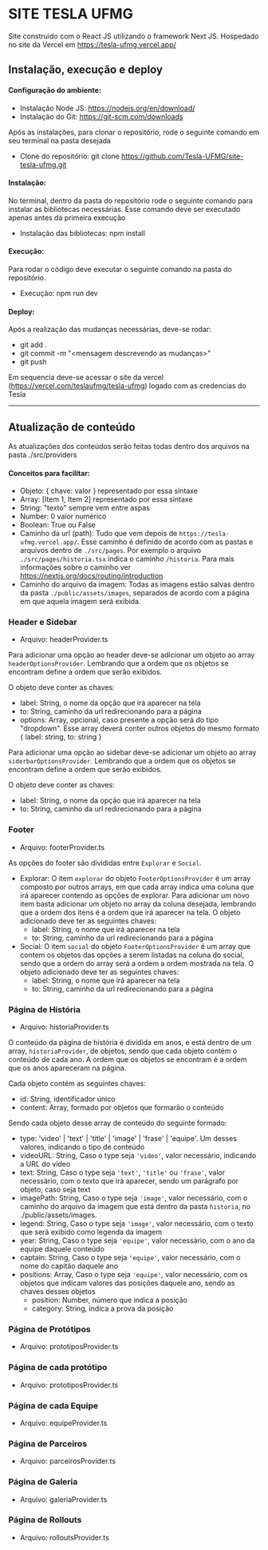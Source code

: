 # SITE TESLA UFMG

Site construido com o React JS utilizando o framework Next JS.
Hospedado no site da Vercel em https://tesla-ufmg.vercel.app/

## Instalação, execução e deploy

#### Configuração do ambiente:

- Instalação Node JS: https://nodejs.org/en/download/
- Instalação do Git: https://git-scm.com/downloads

Após as instalações, para clonar o repositório, rode o seguinte comando em seu terminal na pasta desejada

- Clone do repositório: git clone https://github.com/Tesla-UFMG/site-tesla-ufmg.git

#### Instalação:

No terminal, dentro da pasta do repositório rode o seguinte comando para instalar as bibliotecas necessárias.
Esse comando deve ser executado apenas antes da primeira execução

- Instalação das bibliotecas: npm install

#### Execução:

Para rodar o código deve executar o seguinte comando na pasta do repositório.

- Execução: npm run dev

#### Deploy:

Após a realização das mudanças necessárias, deve-se rodar:

- git add .
- git commit -m "<mensagem descrevendo as mudanças>"
- git push

Em sequencia deve-se acessar o site da vercel (https://vercel.com/teslaufmg/tesla-ufmg) logado com as credencias do Tesla

---

## Atualização de conteúdo

As atualizações dos conteúdos serão feitas todas dentro dos arquivos na pasta ./src/providers

#### Conceitos para facilitar:

- Objeto: { chave: valor } representado por essa sintaxe
- Array: [Item 1, Item 2] representado por essa sintaxe
- String: "texto" sempre vem entre aspas
- Number: 0 valor numérico
- Boolean: True ou False
- Caminho da url (path): Tudo que vem depois de `https://tesla-ufmg.vercel.app/`. Esse caminho é definido de acordo com as pastas e arquivos dentro de `./src/pages`. Por exemplo o arquivo `./src/pages/historia.tsx` indica o caminho `/historia`. Para mais informações sobre o caminho ver https://nextjs.org/docs/routing/introduction
- Caminho do arquivo da imagem: Todas as imagens estão salvas dentro da pasta `./public/assets/images`, separados de acordo com a página em que aquela imagem será exibida.

### Header e Sidebar

- Arquivo: headerProvider.ts

Para adicionar uma opção ao header deve-se adicionar um objeto ao array `headerOptionsProvider`. Lembrando que a ordem que os objetos se encontram define a ordem que serão exibidos.

O objeto deve conter as chaves:

- label: String, o nome da opção que irá aparecer na tela
- to: String, caminho da url redirecionando para a página
- options: Array, opcional, caso presente a opção será do tipo "dropdown". Esse array deverá conter outros objetos do mesmo formato { label: string, to: string }

Para adicionar uma opção ao sidebar deve-se adicionar um objeto ao array `siderbarOptionsProvider`. Lembrando que a ordem que os objetos se encontram define a ordem que serão exibidos.

O objeto deve conter as chaves:

- label: String, o nome da opção que irá aparecer na tela
- to: String, caminho da url redirecionando para a página

### Footer

- Arquivo: footerProvider.ts

As opções do footer são divididas entre `Explorar` e `Social`.

- Explorar:
  O item `explorar` do objeto `FooterOptionsProvider` é um array composto por outros arrays, em que cada array indica uma coluna que irá aparecer contendo as opções de explorar.
  Para adicionar um novo item basta adicionar um objeto no array da coluna desejada, lembrando que a ordem dos itens é a ordem que irá aparecer na tela.
  O objeto adicionado deve ter as seguintes chaves:
  - label: String, o nome que irá aparecer na tela
  - to: String, caminho da url redirecionando para a página
- Social:
  O item `social` do objeto `FooterOptionsProvider` é um array que contem os objetos das opções a serem listadas na coluna do social, sendo que a ordem do array será a ordem a ordem mostrada na tela.
  O objeto adicionado deve ter as seguintes chaves:
  - label: String, o nome que irá aparecer na tela
  - to: String, caminho da url redirecionando para a página

### Página de História

- Arquivo: historiaProvider.ts

O conteúdo da página de história é dividida em anos, e está dentro de um array, `historiaProvider`, de objetos, sendo que cada objeto contém o conteúdo de cada ano. A ordem que os objetos se encontram é a ordem que os anos apareceram na página.

Cada objeto contém as seguintes chaves:

- id: String, identificador único
- content: Array, formado por objetos que formarão o conteúdo

Sendo cada objeto desse array de conteúdo do seguinte formado:

- type: 'video' | 'text' | 'title' | 'image' | 'frase' | 'equipe'. Um desses valores, indicando o tipo de conteúdo
- videoURL: String, Caso o type seja `'video'`, valor necessário, indicando a URL do vídeo
- text: String, Caso o type seja `'text'`, `'title'` ou `'frase'`, valor necessário, com o texto que irá aparecer, sendo um parágrafo por objeto, caso seja text
- imagePath: String, Caso o type seja `'image'`, valor necessário, com o caminho do arquivo da imagem que está dentro da pasta `historia`, no ./public/assets/images.
- legend: String, Caso o type seja `'image'`, valor necessário, com o texto que será exibido como legenda da imagem
- year: String, Caso o type seja `'equipe'`, valor necessário, com o ano da equipe daquele conteúdo
- captain: String, Caso o type seja `'equipe'`, valor necessário, com o nome do capitão daquele ano
- positions: Array, Caso o type seja `'equipe'`, valor necessário, com os objetos que indicam valores das posições daquele ano, sendo as chaves desses objetos
  - position: Number, número que indica a posição
  - category: String, indica a prova da posição

### Página de Protótipos

- Arquivo: prototiposProvider.ts

### Página de cada protótipo

- Arquivo: prototiposProvider.ts

### Página de cada Equipe

- Arquivo: equipeProvider.ts

### Página de Parceiros

- Arquivo: parceirosProvider.ts

### Página de Galeria

- Arquivo: galeriaProvider.ts

### Página de Rollouts

- Arquivo: rolloutsProvider.ts
